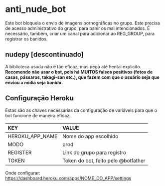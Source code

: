 # anti_nude_bot
Este bot bloqueia o envio de imagens pornográficas no grupo. Este precisa de acesso administrativo do grupo, para banir os mal intencionados. É necessário, também, criar um canal para adicionar ao REG_GROUP, para registrar os banidos.

## nudepy [descontinuado]
A biblioteca usada não é tão eficaz, mas pega até hentai explicito. **Recomendo não usar o bot, pois há MUITOS falsos positivos (fotos de casas, pássaros, takagi-san etc.), que fazem com que o usuário seja que enviou a mídia seja banido.**

## Configuração Heroku
Estas são as chaves necessárias da configuração de variávels para que o bot funcione de maneira eficaz:

| KEY       | VALUE     |
| :-------- | :-------- |
| HEROKU_APP_NAME | Nome do app escolhido |
| MODO      | prod |
| REGISTER  | Link do grupo para registro |
| TOKEN     | Token do bot, feito pelo @botfather |

Onde configurar: https://dashboard.heroku.com/apps/NOME_DO_APP/settings
